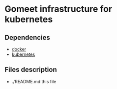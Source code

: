 # Gomeet infrastructure for kubernetes

## Dependencies

- [docker](https://www.docker.com)
- [kubernetes](https://kubernetes.io/)

## Files description

- ./README.md this file
